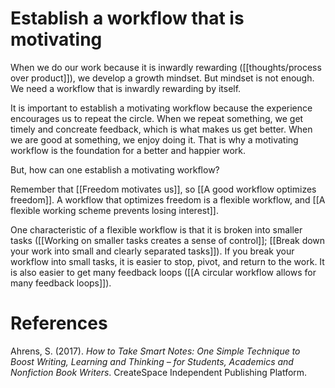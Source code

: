 # Establish a workflow that is motivating

When we do our work because it is inwardly rewarding ([[thoughts/process over product]]), we develop a growth mindset. But mindset is not enough. We need a workflow that is inwardly rewarding by itself.

It is important to establish a motivating workflow because the experience encourages us to repeat the circle. When we repeat something, we get timely and concreate feedback, which is what makes us get better. When we are good at something, we enjoy doing it. That is why a motivating workflow is the foundation for a better and happier work.

But, how can one establish a motivating workflow?

Remember that [[Freedom motivates us]], so [[A good workflow optimizes freedom]]. A workflow that optimizes freedom is a flexible workflow, and [[A flexible working scheme prevents losing interest]].

One characteristic of a flexible workflow is that it is broken into smaller tasks ([[Working on smaller tasks creates a sense of control]]; [[Break down your work into small and clearly separated tasks]]). If you break your workflow into small tasks, it is easier to stop, pivot, and return to the work. It is also easier to get many feedback loops ([[A circular workflow allows for many feedback loops]]).

# References

Ahrens, S. (2017). *How to Take Smart Notes: One Simple Technique to Boost Writing, Learning and Thinking – for Students, Academics and Nonfiction Book Writers*. CreateSpace Independent Publishing Platform.

